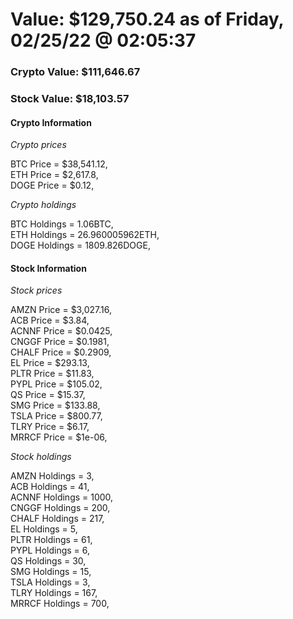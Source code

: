 # Value: $129,750.24 as of Friday, 02/25/22 @ 02:05:37 

### Crypto Value: $111,646.67

### Stock Value: $18,103.57

#### Crypto Information 
*Crypto prices* 

BTC Price = $38,541.12,  
ETH Price = $2,617.8,  
DOGE Price = $0.12,  


*Crypto holdings* 

BTC Holdings = 1.06BTC,  
ETH Holdings = 26.960005962ETH,  
DOGE Holdings = 1809.826DOGE,  


#### Stock Information 

*Stock prices* 

AMZN Price = $3,027.16,  
ACB Price = $3.84,  
ACNNF Price = $0.0425,  
CNGGF Price = $0.1981,  
CHALF Price = $0.2909,  
EL Price = $293.13,  
PLTR Price = $11.83,  
PYPL Price = $105.02,  
QS Price = $15.37,  
SMG Price = $133.88,  
TSLA Price = $800.77,  
TLRY Price = $6.17,  
MRRCF Price = $1e-06,  


*Stock holdings* 

AMZN Holdings = 3,  
ACB Holdings = 41,  
ACNNF Holdings = 1000,  
CNGGF Holdings = 200,  
CHALF Holdings = 217,  
EL Holdings = 5,  
PLTR Holdings = 61,  
PYPL Holdings = 6,  
QS Holdings = 30,  
SMG Holdings = 15,  
TSLA Holdings = 3,  
TLRY Holdings = 167,  
MRRCF Holdings = 700,  


